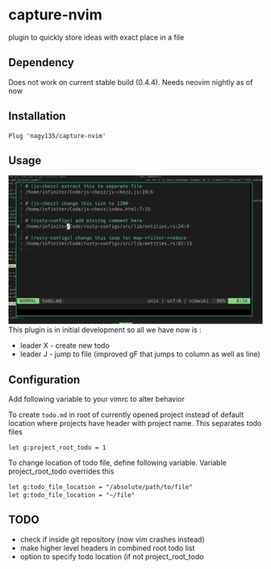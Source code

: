 # capture-nvim

plugin to quickly store ideas with exact place in a file

## Dependency
Does not work on current stable build (0.4.4). Needs neovim nightly as of now

## Installation
```
Plug 'nagy135/capture-nvim'
```

## Usage
![demo](demo_todo_list.png)
This plugin is in initial development so all we have now is :

+ leader X - create new todo
+ leader J - jump to file (improved gF that jumps to column as well as line)

## Configuration

Add following variable to your vimrc to alter behavior

To create `todo.md` in root of currently opened project
instead of default location where projects have header
with project name. This separates todo files
```
let g:project_root_todo = 1
```

To change location of todo file, define following variable.
Variable project_root_todo overrides this
```
let g:todo_file_location = "/absolute/path/to/file"
let g:todo_file_location = "~/file"
```

## TODO
+ check if inside git repository (now vim crashes instead)
+ make higher level headers in combined root todo list
+ option to specify todo location (if not project_root_todo

